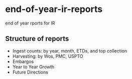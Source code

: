 # end-of-year-ir-reports
end of year rports for IR


## Structure of reports
- Ingest counts: by year, month, ETDs, and top collection
- Harvesting: by Wos, PMC, USPTO
- Embargos
- Year to Year Growth
- Future Directions
